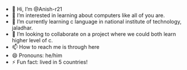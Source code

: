 - 👋 Hi, I’m @Anish-r21
- 👀 I’m interested in learning about computers like all of you are.
- 🌱 I’m currently learning c language in national institute of technology, jaladhar. 
- 💞️ I’m looking to collaborate on a project where we could both learn higher level of c. 
- 📫 How to reach me is through here
- 😄 Pronouns: he/him
- ⚡ Fun fact: lived in 5 countries!

<!---
Anish-r21/Anish-r21 is a ✨ special ✨ repository because its `README.md` (this file) appears on your GitHub profile.
You can click the Preview link to take a look at your changes.
--->
